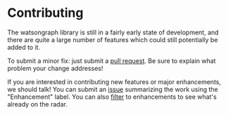 # Contributing

The watsongraph library is still in a fairly early state of development, and there are quite a large number of
features which could still potentially be added to it.

To submit a minor fix: just submit a [pull request](https://help.github.com/articles/using-pull-requests/). Be sure
to explain what problem your change addresses!

If you are interested in contributing new features or major enhancements, we should talk! You can submit an [issue](https://guides.github.com/features/issues/)
summarizing the work using the "Enhancement" label. You can also [filter](https://github.com/ResidentMario/watsongraph/labels/enhancement)
to enhancements to see what's already on the radar.